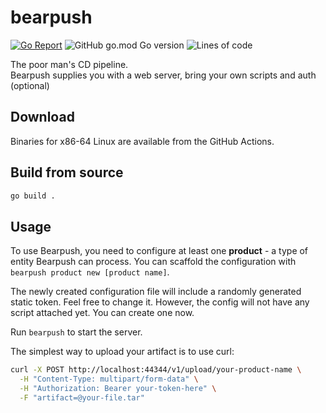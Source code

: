 # bearpush

[![Go Report](https://img.shields.io/badge/go%20report-A-green.svg?style=flat)](https://goreportcard.com/report/github.com/Frixuu/BearPush) ![GitHub go.mod Go version](https://img.shields.io/github/go-mod/go-version/Frixuu/BearPush) ![Lines of code](https://img.shields.io/tokei/lines/github/Frixuu/BearPush)

The poor man's CD pipeline.  
Bearpush supplies you with a web server, bring your own scripts and auth (optional)

## Download

Binaries for x86-64 Linux are available from the GitHub Actions.

## Build from source

```sh
go build .
```

## Usage

To use Bearpush, you need to configure at least one **product** - a type of entity Bearpush can process. You can scaffold the configuration with ```bearpush product new [product name]```.

The newly created configuration file will include a randomly generated static token. Feel free to change it. However, the config will not have any script attached yet. You can create one now.

Run ```bearpush``` to start the server.

The simplest way to upload your artifact is to use curl:

```sh
curl -X POST http://localhost:44344/v1/upload/your-product-name \
  -H "Content-Type: multipart/form-data" \
  -H "Authorization: Bearer your-token-here" \
  -F "artifact=@your-file.tar"
```
